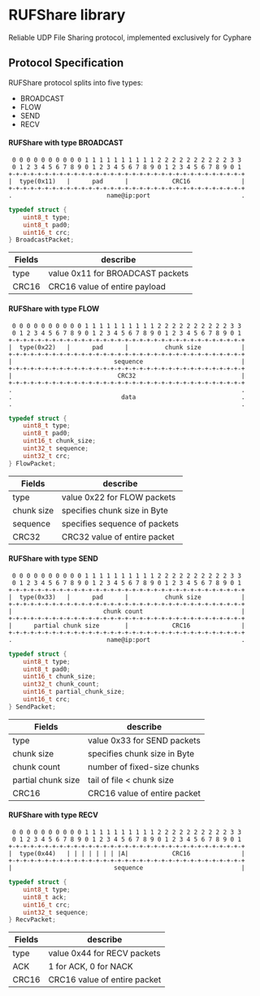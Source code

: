 # RUFShare library
Reliable UDP File Sharing protocol, implemented exclusively for Cyphare

## Protocol Specification
RUFShare protocol splits into five types:  
- BROADCAST
- FLOW
- SEND
- RECV

#### RUFShare with type BROADCAST
```
 0 0 0 0 0 0 0 0 0 0 1 1 1 1 1 1 1 1 1 1 2 2 2 2 2 2 2 2 2 2 3 3
 0 1 2 3 4 5 6 7 8 9 0 1 2 3 4 5 6 7 8 9 0 1 2 3 4 5 6 7 8 9 0 1
+-+-+-+-+-+-+-+-+-+-+-+-+-+-+-+-+-+-+-+-+-+-+-+-+-+-+-+-+-+-+-+-+
|  type(0x11)   |      pad      |            CRC16              |
+-+-+-+-+-+-+-+-+-+-+-+-+-+-+-+-+-+-+-+-+-+-+-+-+-+-+-+-+-+-+-+-+
.                          name@ip:port                         .
```
``` C
typedef struct {
    uint8_t type;
    uint8_t pad0;
    uint16_t crc;
} BroadcastPacket;
```
| Fields | describe |
|--------|----------|
| type  | value 0x11 for BROADCAST packets |
| CRC16 | CRC16 value of entire payload    |

#### RUFShare with type FLOW
```
 0 0 0 0 0 0 0 0 0 0 1 1 1 1 1 1 1 1 1 1 2 2 2 2 2 2 2 2 2 2 3 3
 0 1 2 3 4 5 6 7 8 9 0 1 2 3 4 5 6 7 8 9 0 1 2 3 4 5 6 7 8 9 0 1
+-+-+-+-+-+-+-+-+-+-+-+-+-+-+-+-+-+-+-+-+-+-+-+-+-+-+-+-+-+-+-+-+
|  type(0x22)   |      pad      |          chunk size           |
+-+-+-+-+-+-+-+-+-+-+-+-+-+-+-+-+-+-+-+-+-+-+-+-+-+-+-+-+-+-+-+-+
|                            sequence                           |
+-+-+-+-+-+-+-+-+-+-+-+-+-+-+-+-+-+-+-+-+-+-+-+-+-+-+-+-+-+-+-+-+
|                             CRC32                             |
+-+-+-+-+-+-+-+-+-+-+-+-+-+-+-+-+-+-+-+-+-+-+-+-+-+-+-+-+-+-+-+-+
.                                                               .
.                              data                             .
.                                                               .
```
``` C
typedef struct {
    uint8_t type;
    uint8_t pad0;
    uint16_t chunk_size;
    uint32_t sequence;
    uint32_t crc;
} FlowPacket;
```
| Fields | describe |
|--------|----------|
|    type    | value 0x22 for FLOW packets   |
| chunk size | specifies chunk size in Byte  |
|  sequence  | specifies sequence of packets |
|    CRC32   | CRC32 value of entire packet  |

#### RUFShare with type SEND
```
 0 0 0 0 0 0 0 0 0 0 1 1 1 1 1 1 1 1 1 1 2 2 2 2 2 2 2 2 2 2 3 3
 0 1 2 3 4 5 6 7 8 9 0 1 2 3 4 5 6 7 8 9 0 1 2 3 4 5 6 7 8 9 0 1
+-+-+-+-+-+-+-+-+-+-+-+-+-+-+-+-+-+-+-+-+-+-+-+-+-+-+-+-+-+-+-+-+
|  type(0x33)   |      pad      |          chunk size           |
+-+-+-+-+-+-+-+-+-+-+-+-+-+-+-+-+-+-+-+-+-+-+-+-+-+-+-+-+-+-+-+-+
|                         chunk count                           |
+-+-+-+-+-+-+-+-+-+-+-+-+-+-+-+-+-+-+-+-+-+-+-+-+-+-+-+-+-+-+-+-+
|      partial chunk size       |            CRC16              |
+-+-+-+-+-+-+-+-+-+-+-+-+-+-+-+-+-+-+-+-+-+-+-+-+-+-+-+-+-+-+-+-+
.                          name@ip:port                         .
```
``` C
typedef struct {
    uint8_t type;
    uint8_t pad0;
    uint16_t chunk_size;
    uint32_t chunk_count;
    uint16_t partial_chunk_size;
    uint16_t crc;
} SendPacket;
```
| Fields | describe |
|--------|----------|
|        type        | value 0x33 for SEND packets  |
|     chunk size     | specifies chunk size in Byte |
|     chunk count    | number of fixed-size chunks  |
| partial chunk size | tail of file < chunk size    |
|        CRC16       | CRC16 value of entire packet |

#### RUFShare with type RECV
```
 0 0 0 0 0 0 0 0 0 0 1 1 1 1 1 1 1 1 1 1 2 2 2 2 2 2 2 2 2 2 3 3
 0 1 2 3 4 5 6 7 8 9 0 1 2 3 4 5 6 7 8 9 0 1 2 3 4 5 6 7 8 9 0 1
+-+-+-+-+-+-+-+-+-+-+-+-+-+-+-+-+-+-+-+-+-+-+-+-+-+-+-+-+-+-+-+-+
|  type(0x44)   | | | | | | | |A|            CRC16              |
+-+-+-+-+-+-+-+-+-+-+-+-+-+-+-+-+-+-+-+-+-+-+-+-+-+-+-+-+-+-+-+-+
|                            sequence                           |
```
``` C
typedef struct {
    uint8_t type;
    uint8_t ack;
    uint16_t crc;
    uint32_t sequence;
} RecvPacket;
```
| Fields | describe |
|--------|----------|
|  type | value 0x44 for RECV packets  |
|  ACK  | 1 for ACK, 0 for NACK        |
| CRC16 | CRC16 value of entire packet |

